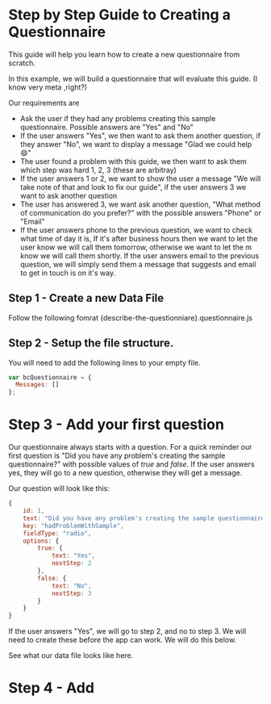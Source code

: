 # Step by Step Guide to Creating a Questionnaire

This guide will help you learn how to create a new questionnaire from scratch. 

In this example, we will build a questionnaire that will evaluate this guide. (I know very meta ,right?)

Our requirements are

- Ask the user if they had any problems creating this sample questionnaire. Possible answers are "Yes" and "No"
- If the user answers "Yes", we then want to ask them another question, if they answer "No", we want to display a message "Glad we could help :smile:"
- The user found a problem with this guide, we then want to ask them which step was hard 1, 2, 3 (these are arbitray)
- If the user answers 1 or 2, we want to show the user a message "We will take note of that and look to fix our guide", if the user answers 3 we want to ask another question
- The user has answered 3, we want ask another question, "What method of communication do you prefer?" with the possible answers "Phone" or "Email"
- If the user answers phone to the previous question, we want to check what time of day it is, If it's after business hours then we want to let the user know we will call them tomorrow, otherwise we want to let the m know we will call them shortly. If the user answers email to the previous question, we will simply send them a message that suggests and email to get in touch is on it's way.


## Step 1 - Create a new Data File

Follow the following fomrat {describe-the-questionniare}.questionnaire.js

## Step 2 - Setup the file structure.

You will need to add the following lines to your empty file.

```javascript
var bcQuestionnaire = {
  Messages: []
};
```

# Step 3 - Add your first question

Our questionnaire always starts with a question. For a quick reminder our first question is "Did you have any problem's creating the sample questionnaire?" with possible values of *true* and *false*. If the user answers yes, they will go to a new question, otherwise they will get a message.

Our question will look like this:

```javascript
{
	id: 1,
	text: "Did you have any problem's creating the sample questionnaire",
	key: "hadProblemWithSample",
	fieldType: "radio",
	options: {
		true: {
			text: "Yes",
			nextStep: 2
		},
		false: {
			text: "No",
			nextStep: 3
		}
	}
}
```

If the user answers "Yes", we will go to step 2, and no to step 3. We will need to create these before the app can work. We will do this below. 

See what our data file looks like here.

# Step 4 - Add 
